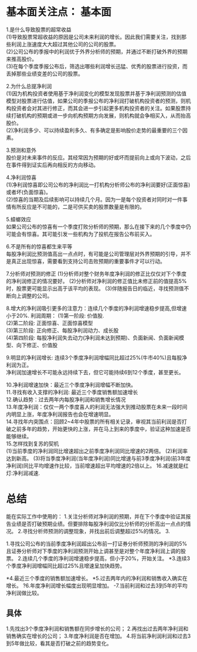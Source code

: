 # 基本面关注点： 基本面
1.是什么导致股票的超常收益     
  (1)导致股票常超收益的原因是公司未来利润的增长。因此我们需要关注，找到那些利润上涨速度大大超过其他公司的公司的股票。        
  (2)公司公布的季报中的利润优于外界分析师的预期，并通过不断打破外界的预期来推高股价。     
  (3)在每个季度季报公布后，筛选出哪些利润增长迅猛、优秀的股票进行投资，而丢掉那些业绩变差的公司的股票。    

2.为什么总提净利润     
  (1)因为机构投资者使用基于净利润变化的模型发现股票并基于净利润预测的估值模型对股票进行估值，如果公司的季报公布的净利润打破机构投资者的预测，则机构投资者会对其进行修正，而其会进一步引起更多机构投资者的关注。如果股票持续打破机构的预期或进一步向机构预期方向发展，则机构就会争相买入，从而抬高股价。     
  (2)净利润多少、可以持续盈利多久、有多确定是影响股价走势的最重要的三个因素。

3.预测和意外   
  股价是对未来事件的反应。其经常因为预期的好或坏而提前向上或向下波动，之后在事件得到证实后再向相反的方向移动。

4.净利润惊喜   
  (1)净利润惊喜即公司公布的净利润比一打机构分析师公布的净利润要好(正面惊喜)或者坏(负面惊喜)。    
  (2)惊喜的当期及后续影响可以持续几个月。因为一是每个投资者对同时对一件事情有所反应是不可能的，二是可供买卖的股票数量是有限的。    

5.蟑螂效应   
  如果公司公布的惊喜有一个季度打败分析师的预期，那么在接下来的几个季度中仍可能会有惊喜。其可能引发一些机构为了投机在报告公布前买入。   

6.不是所有的惊喜都生来平等      
  每股净利润比预测值高出一点点时，有可能是公司管理层对外界预期的引导，并不是真正出现惊喜，需要看到支持公司击败预期的重要事件才可以行动。

7.分析师对预测的修正
  (1)分析师对整个财务年度净利润的修正比仅仅对下个季度的净利润修正的情况要好。
  (2)分析师对净利润的修正值比未修正前的值提高5%时，股票更可能显示出高于该平均的表现。
  (3)伴随报告日的临近，寻找预测值不断向上调整的公司。
  
8.增大的净利润吸引更多的注意力：连续几个季度的净利润增速稳步提高,但增速小于20%.
  利润周期：
    (1)第一阶段: 价值股.   
    (2)第二阶段: 正面惊喜、正面惊喜模型    
    (3)第三阶段: 正向修正、每股净利润动力、成长股    
    (4)第四阶段: 每股净利润失去动力(净利润未达到预期)、负面新闻、负面新闻模型、向下修正、价值股    

9.明显的净利润增长: 连续3个季度净利润增幅同比超过25%(牛市40%)且每股净利润为正。   
  净利润加速增长不可能永远持续下去，但它可能持续6到12个季度，甚至更长。    
  
10.净利润增速加快：最近三个季度净利润增幅不断加快。     
11.寻找有收入支撑的净利润: 最近三个季度销售额加速增长    
12.确认趋势：过去两年内每股净利润和销售增长情况    
13.年度净利润：仅仅一两个季度喜人的利润无法强大到推动股票在未来一段时间内明显上涨，年度净利润报告也会在增速明显。   
14.寻找年内突围点：回顾2~4年中股票的所有相关记录，审视其当前利润是否打破之前多年的趋势，开始更快的上涨，并在马上到来的季度中，验证这种加速是否能够继续。    
15.怎样找到复苏的契机      
  (1)当前季度的净利润同比增速超出之前季度净利润同比增速的2两倍。
  (2)利润率达到新高。
  (3)将当季度净利润(当年度净利润)同比增速与前3季度净利润(前3年度净利润)同比平均增速作比较，当前增速超出平均增速的2倍以上。
16.减速就是红灯:净利润减速.

# 总结

能在实际工作中使用的：
1.关注分析师对净利润的预期，并在下个季度中验证其报告业绩是否打破预期业绩。但要排除每股净利润仅比分析师的分析高出一点点的情况。
2.寻找分析师预测的调整现象，并找出前后调整超过5%的情况。
3.

1.寻找公司公布的当前季度净利润超出公布前一打证券分析师预测的净利润的5%且证券分析师对下季度的净利润预测开始上调甚至是对整个年度净利润上调的股票。
2.连续几个季度的净利润增速稳步提高，但小于20%，开始关注。
*3.连续3个季度净利润增幅同比超过25%且增速呈加快趋势。

*4.最近三个季度的销售额加速增长。
*5.过去两年内的净利润和销售收入确实在增长。
?6.年度净利润增长幅度出现明显增加。
-7.当前利润和过去3到5年的平均净利润做比较。


## 具体
1.先找出3个季度净利润和销售额在同步增长的公司；
2.再找出过去两年净利润和销售确实在增长的公司；
3.年度净利润是否在增加。
4.将当前净利润利润和过去3到5年做比较，看其是否打破之前的趋势变化。


